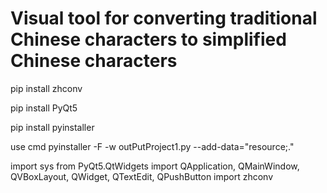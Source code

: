 # Visual tool for converting traditional Chinese characters to simplified Chinese characters

pip install zhconv

pip install PyQt5

pip install pyinstaller


use cmd pyinstaller -F -w outPutProject1.py --add-data="resource;."



import sys
from PyQt5.QtWidgets import QApplication, QMainWindow, QVBoxLayout, QWidget, QTextEdit, QPushButton
import zhconv
